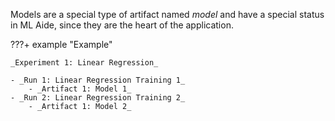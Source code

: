 Models are a special type of artifact named _model_ and have a special status in ML Aide, since they are the heart of the application.

???+ example "Example"

    _Experiment 1: Linear Regression_

    - _Run 1: Linear Regression Training 1_
        - _Artifact 1: Model 1_
    - _Run 2: Linear Regression Training 2_
        - _Artifact 1: Model 2_